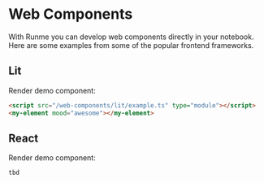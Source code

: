 # Web Components

With Runme you can develop web components directly in your notebook. Here are some examples from some of the popular frontend frameworks.

## Lit

Render demo component:

```html
<script src="/web-components/lit/example.ts" type="module"></script>
<my-element mood="awesome"></my-element>
```

## React

Render demo component:

```html
tbd
```
